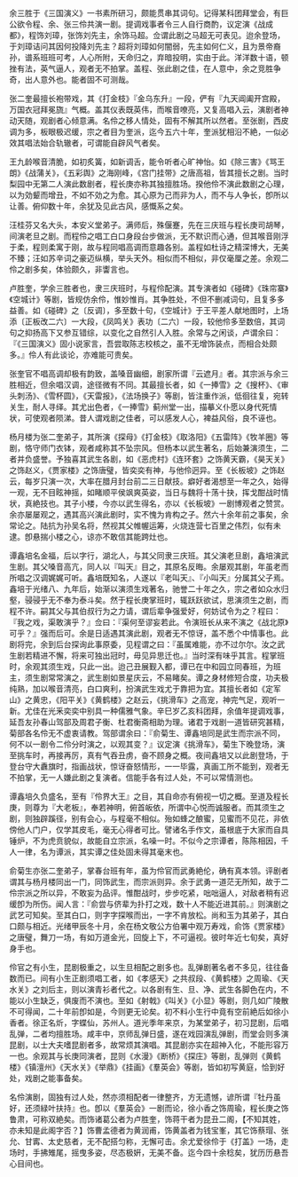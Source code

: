 <!-- { "loadSidebar": true } -->

余三胜于《三国演义》一书素所研习，颇能贯串其词句。记得某科团拜堂会，有巨公欲令程、余、张三伶共演一剧。提调戏事者令三人自行商酌，议定演《战成都》，程饰刘璋，张饰刘先主，余饰马超。佥谓此剧之马超无可表见。迨余登场，于刘璋诘问其因何投降刘先主？超将刘璋如何闇弱，先主如何仁义，且为景帝裔孙，谱系班班可考，人心所附，天命归之，弃暗投明，实由于此。洋洋数十语，顿挫有法，英气逼人，观者无不拍掌。盖程、张此剧之佳，在人意中，余之竞胜争奇，出人意外也。能者固不可测哉。

张二奎最擅长袍带戏，其《打金枝》『金乌东升』一段，俨有『九天阊阖开宫殿，万国衣冠拜冕旒』气概。盖其仪表既英伟，而喉音嘹亮，又复高唱入云，演剧者神动天随，观剧者心倾意满。名伶之移人情处，固有不解其所以然者。至张剧，西皮调为多，板眼极迟缓，宗之者目为奎派，迄今五六十年，奎派犹相沿不絶，一似必效其唱法始合轨辙者，可谓能自辟风气者矣。

王九龄喉音清脆，如初炙簧，如新调舌，能令听者心旷神怡。如《除三害》《骂王朗》《战蒲关》，《五彩舆》之海刚峰，《宫门挂带》之唐高祖，皆其擅长之剧。当时梨园中无第二人演此数剧者，程长庚亦称其独擅胜场。揆他伶不演此数剧之心理，以为効颦而增丑，不如不効之为愈。其心原为己而非为人，而不与人争长，卽所以让善。俯仰数十年，余犹及见此古风，感慨系之矣。

汪桂芬又名大头，本安义堂弟子。满师后，殊偃蹇，先在三庆班与程长庚司胡琴，间演老旦之剧。而程伶之唱工白口身段台步做派，无不默识而心通，但其喉音刚浮于柔，程则柔寓于刚，故与程同唱高调而意趣各别。盖程如杜诗之精深博大，无美不臻；汪如苏辛词之豪迈纵横，举头天外。相似而不相似，非仅毫厘之差。余观二伶之剧多矣，体验颇久，非讏言也。

卢胜奎，学余三胜者也，隶三庆班时，与程伶配演。其专演者如《碰碑》《珠帘寨》《空城计》等剧，皆规仿余伶，惟妙惟肖。其争胜处，不但不删减词句，且复多多益善。如《碰碑》之〔反调〕，多至数十句，《空城计》于王平差人献地图时，上场添〔正板改二六〕一大段，《凤鸣关》表功〔二六〕一段，较他伶多至数倍，其词句之抑扬高下又参互错综，以变化之自然引人入胜。余常与之闲谈，卢谓余曰：『《三国演义》固小说家言，吾尝取陈志校核之，虽不无增饰装点，而相合处颇多。』伶人有此谈论，亦难能可贵矣。

张奎官不唱高调却极有韵致，盖嗓音幽细，剧家所谓『云遮月』者。其宗派与余三胜相近，但余唱汉调，途径微有不同。其最擅长者，如《一捧雪》之《搜杯》、《审头刺汤》、《雪杯圆》，《天雷报》，《法场换子》等剧，皆注重作派，低徊往复，宛转关生，耐人寻绎。其尤出色者，《一捧雪》蓟州堂一出，描摹义仆愿以身代死情状，可使观者陨涕。昔人谓戏剧之佳者，可以感发人心，裨益风俗，良不诬也。

杨月楼为张二奎弟子，其所演《探母》《打金枝》《取洛阳》《五雷阵》《牧羊圈》等剧，恪守师门衣钵，观者咸称其不坠宗风。但杨本以武生著名，后始兼演须生，二者并负盛誉。予独喜其武生各剧，如《恶虎村》《连环套》之饰黄天霸，《昊天关》之饰赵义，《贾家楼》之饰唐璧，皆奕奕有神，与他伶迥异。至《长板坡》之饰赵云，每岁只演一次，大率在腊月封台前二三日献技。癖好者渴想至一年之久，始得一观，无不目眩神摇，如睹顺平侯飒爽英姿，当日与魏将十荡十抉，挥戈酣战时情状，真絶技也。其子小楼，今亦以武生得名，亦以《长板坡》一剧博观者之赞赏。余亦屡屡观之，遇其高兴演此剧时，实不愧为肯构之子。然六十余年前之事矣，余常论之。陆抗为孙吴名将，然视其父帷幄运筹，火烧连营七百里之伟烈，似有未逮。卽悬揣小楼之心，谅亦不敢信其能跨灶也。

谭鑫培名金福，后以字行，湖北人，与其父同隶三庆班。其父演老旦剧，鑫培演武生剧。其父嗓音高亢，同人以『叫天』目之，其原名反晦。余屡观其剧，年虽老而所唱之汉调娓娓可听。鑫培既知名，人遂以『老叫天』、『小叫天』分属其父子焉。鑫培于光绪八、九年后，始渐以演须生戏著名，驰誉二十年之久，宗之者如众水归壑，骎骎乎无不奉为泰斗矣。然于程长庚掌班时，辄跃跃欲试，思演须生之剧，而程不许。嗣其父与其伯叔行为之力请，谓后辈争强爱好，何妨试令为之？程曰：『我之戏，渠敢演乎？』佥曰：『渠何至谬妄若此。令演班长从来不演之《战北原》可乎？』强而后可。余是日适遇其演此剧，观者无不惊讶，盖不悉个中情事也。此剧将完，余到后台探询此事原委，见程谓之曰：『虽属难能，亦不过尔尔。汝之武生剧若精进不懈，将来可独出冠时，毋见异思迁也。』当时深有味乎其言。程掌班时，余观其须生戏，只此一出。迨己丑展觐入都，谭已在中和园立同春班，为班主，须生剧常常演之，武生剧如景星庆云，不易睹矣。谭之身材修短合度，功夫极纯熟，加以喉音清亮，白口爽利，扮演武生戏尤于靠把为宜。其擅长者如《定军山》之黄忠，《阳平关》《黄鹤楼》之赵云，《挑滑车》之高宠，神完气足，观听一新。尤佳在光釆奕奕中别具一种儒雅气象。辛巳岁乙亥科团拜，余值年提调戏事，延吾友孙春山驾部及周君子衡、杜君衡斋相助为理。诸君于戏剧一道皆研究甚精，菊部各名伶无不虚衷请教。驾部谓余曰：『俞菊生、谭鑫培同是武生而宗派不同，何不以一剧令二伶分时演之，以观其变？』议定演《挑滑车》，菊生下晚登场，演至挑车时，再接再厉，真有气吞丑虏，奋不顾身之概。夜间鑫培又以此剧登场，于登台守大纛旗时，指画战状，惊讶奋怒情形，一一毕露，真画工所不能到，观者无不拍掌，无一人嫌此剧之复演者。信能手各有过人处，不可以常情测也。

谭鑫培久负盛名，至有『伶界大王』之目，其自命亦有俯视一切之概。至道及程长庚，则尊为『大老板』，奉若神明，俯首皈依，所谓中心悦而诚服者。而其须生之剧，则独辟蹊径，别有会心，与程毫不相似。殆如蜂之酿蜜，见蜜而不见花，非依傍他人门户，仅学其皮毛，毫无心得者可比。譬诸名手作文，虽根底于大家而自具锤炉，不为虎贲貌似，故能自立宗派，名噪一时。不似今之宗谭者，陈陈相因，千人一律，名为谭派，其实谭之佳处固未得其毫末也。

俞菊生亦张二奎弟子，掌春台班有年，虽为伶官而武勇絶伦，确有真本领。评剧者谓其与杨月楼同出一门，同饰武生，而宗派则异。余于武勇一道茫无所知，故于二伶宗派之所以异，不敢妄为品评。惟酣战时，步步吃紧，咄咄逼人，对敌者稍有迟缓卽为所伤。闻人言：『俞尝与侪辈为扑打之戏，数十人不能近进其前。』则演剧之武艺可知矣。至其白口，则字字探喉而出，一字不肯放松。尚和玉为其弟子，其白口颇与相近。光绪甲辰冬十月，余在杨文敬公方伯署中观万寿戏，俞饰《贾家楼》之唐璧，舞刀一场，有如万道金光，回旋上下，不可逼视。彼时年近七旬矣，真好身手也。

伶官之有小生，昆剧极重之，以生旦相配之剧多也。乱弹剧著名者不多见，往往备数而已。间有小生正剧须唱工者，如《孝感天》之共叔段、《黄鹤楼》之周瑜、《天水关》之刘后主，则以演青衫者代之。以各剧有生、旦、净、武生各脚色在内，不能以小生缺乏，俱废而不演也。至如《射戟》《叫关》《小显》等剧，则几如广陵散不可得闻，二十年前卽如是，今则更无论矣。初不料小生行中竟有空前絶后如徐小香者。徐正名炘，字蝶仙，苏州人。道光季年来京，为某堂弟子，初习昆剧，后唱乱弹，二者均擅胜场。咸丰中，京师乱弹日盛，遂在戏园演乱弹剧，而堂会则多演昆剧，以士大夫嗜昆剧者多，故常烦其演唱。其昆剧亦实在超神入化，不能形容万一也。余观其与长庚同演者，昆则《水漫》《断桥》《探庄》等剧，乱弹则《黄鹤楼》《镇澶州》《天水关》《举鼎》《挂画》《羣英会》等剧，皆如初写黄庭，恰到好处，戏剧之能事备矣。

名伶演剧，固独有过人处，然亦须相配者一律整齐，方无遗憾，谚所谓『牡丹虽好，还须緑叶扶持』也。卽以《羣英会》一剧而论，徐小香之饰周瑜，程长庚之饰鲁肃，可称双絶矣。而饰诸葛公者为卢胜奎，饰蒋干者为昆丑二阁，【不知其姓，亦未知是此阁字否？】饰曹孟德者为黄润甫，饰黄盖者为钱宝峯，其它饰蔡瑁、张允、甘寗、太史慈者，无不配搭匀称，无懈可击。余尤爱徐伶于《打盖》一场，走场时，手拂雉尾，摇曳多姿，尽态极姸，无美不备。迄今四十余稔矣，犹历历悬吾心目间也。

